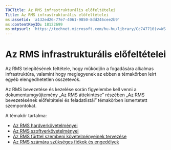 ```yaml
---
TOCTitle: Az RMS infrastrukturális előfeltételei
Title: Az RMS infrastrukturális előfeltételei
ms:assetid: 'a132ed26-77e7-4061-9850-8dd246cee2b9'
ms:contentKeyID: 18122699
ms:mtpsurl: 'https://technet.microsoft.com/hu-hu/library/Cc747710(v=WS.10)'
---
```


Az RMS infrastrukturális előfeltételei
======================================

Az RMS telepítésének feltétele, hogy működjön a fogadására alkalmas infrastruktúra, valamint hogy meglegyenek az ebben a témakörben leírt egyéb elengedhetetlen összetevők.

Az RMS bevezetése és kezelése során figyelembe kell venni a dokumentumgyűjtemény „Az RMS áttekintése” részében „Az RMS bevezetésének előfeltételei és feladatlistái” témakörben ismertetett szempontokat.

A témakör tartalma:

-   [Az RMS hardverkövetelményei](https://technet.microsoft.com/247735de-e901-4f4f-b69e-254680d2f6ba)
-   [Az RMS szoftverkövetelményei](https://technet.microsoft.com/17faf2ad-2366-4a92-98a5-766e20a0f741)
-   [Az RMS fürttel szembeni követelményeinek tervezése](https://technet.microsoft.com/ec4023eb-4d39-4551-9789-c8a2d973a55b)
-   [Az RMS számára szükséges fiókok és engedélyek](https://technet.microsoft.com/07a51daa-6823-41e6-b453-92f1a0592361)
